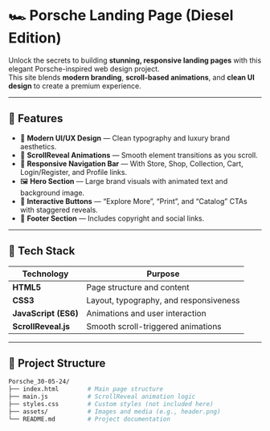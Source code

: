 # 🏎️ Porsche Landing Page (Diesel Edition)

Unlock the secrets to building **stunning, responsive landing pages** with this elegant Porsche-inspired web design project.  
This site blends **modern branding**, **scroll-based animations**, and **clean UI design** to create a premium experience.

---

## 🌟 Features

- 🎨 **Modern UI/UX Design** — Clean typography and luxury brand aesthetics.
- 💫 **ScrollReveal Animations** — Smooth element transitions as you scroll.
- 🧭 **Responsive Navigation Bar** — With Store, Shop, Collection, Cart, Login/Register, and Profile links.
- 🖼️ **Hero Section** — Large brand visuals with animated text and background image.
- 🔘 **Interactive Buttons** — “Explore More”, “Print”, and “Catalog” CTAs with staggered reveals.
- 🧾 **Footer Section** — Includes copyright and social links.

---

## 🧱 Tech Stack

| Technology | Purpose |
|-------------|----------|
| **HTML5** | Page structure and content |
| **CSS3** | Layout, typography, and responsiveness |
| **JavaScript (ES6)** | Animations and user interaction |
| **ScrollReveal.js** | Smooth scroll-triggered animations |

---

## 📁 Project Structure

```bash
Porsche_30-05-24/
├── index.html        # Main page structure
├── main.js           # ScrollReveal animation logic
├── styles.css        # Custom styles (not included here)
├── assets/           # Images and media (e.g., header.png)
└── README.md         # Project documentation
